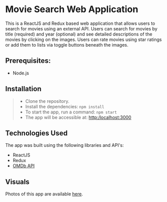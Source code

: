 # Movie Search Web Application

This is a ReactJS and Redux based web application that allows users to search for movies using an external API. Users
can search for movies by title (required) and year (optional) and see detailed descriptions of the movies by clicking
on the images. Users can rate movies using star ratings or add them to lists via toggle buttons beneath the images.


## Prerequisites:
- Node.js

## Installation
> - Clone the repository.
> - Install the dependencies: `npm install`
> - To start the app, run a command: `npm start`
> - The app will be accessible at: [http:/localhost:3000](http:/localhost:3000)

## Technologies Used
The app was built using the following libraries and API's:
- ReactJS
- Redux
- [OMDb API](http://omdbapi.com/
"www.omdbapi.com")

## Visuals

Photos of this app are available [here](https://photos.app.goo.gl/9zpFB6Vvt6CHEtQY8
"Google Photos album").